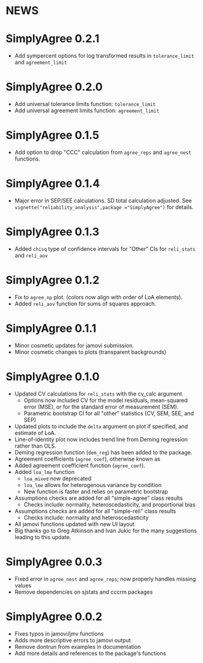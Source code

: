 # NEWS

# SimplyAgree 0.2.1

- Add sympercent options for log transformed results in `tolerance_limit` and `agreement_limit`

# SimplyAgree 0.2.0

- Add universal tolerance limits function: `tolerance_limit`
- Add universal agreement limits function: `agreement_limit`

# SimplyAgree 0.1.5

- Add option to drop "CCC" calculation from `agree_reps` and `agree_nest` functions.

# SimplyAgree 0.1.4

- Major error in SEP/SEE calculations. SD total calculation adjusted. See `vignette("reliability_analysis",package ="SimplyAgree")` for details.

# SimplyAgree 0.1.3

- Added `chisq` type of confidence intervals for "Other" CIs for `reli_stats` and `reli_aov`

# SimplyAgree 0.1.2
- Fix to `agree_np` plot. (colors now align with order of LoA elements).
- Added `reli_aov` function for sums of squares approach.

# SimplyAgree 0.1.1

- Minor cosmetic updates for jamovi submission.
- Minor cosmetic changes to plots (transparent backgrounds)

# SimplyAgree 0.1.0

- Updated CV calculations for `reli_stats` with the cv_calc argument.
  - Options now included CV for the model residuals, mean-squared error (MSE), or for the standard error of measurement (SEM).
  - Parametric bootstrap CI for all "other" statistics (CV, SEM, SEE, and SEP)
- Updated plots to include the `delta` argument on plot if specified, and estimate of LoA.
- Line-of-identity plot now includes trend line from Deming regression rather than OLS.
- Deming regression function (`dem_reg`) has been added to the package.
- Agreement coefficients (`agree_coef`), otherwise known as 
- Added agreement coefficient function (`agree_coef`).
- Added `loa_lme` function
  - `loa_mixed` now deprecated
  - `loa_lme` allows for heterogenous variance by condition
  - New function is faster and relies on parametric bootstrap
- Assumptions checks are added for all "simple-agree" class results
  - Checks include: normality, heteroscedasticity, and proportional bias
- Assumptions checks are added for all "simple-reli" class results
  - Checks include: normality and heteroscedasticity
- All jamovi functions updated with new UI layout
- Big thanks go to Greg Atkinson and Ivan Jukic for the many suggestions leading to this update.


# SimplyAgree 0.0.3
- Fixed error in `agree_nest` and `agree_reps`; now properly handles missing values
- Remove dependencies on sjstats and cccrm packages

# SimplyAgree 0.0.2
- Fixes typos in jamovi/jmv functions
- Adds more descriptive errors to jamovi output
- Remove dontrun from examples in documentation
- Add more details and references to the package's functions
